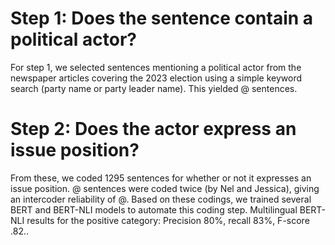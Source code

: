 # Step 1: Does the sentence contain a political actor?

For step 1, we selected sentences mentioning a political actor from the newspaper articles covering the 2023 election using a simple keyword search (party name or party leader name). 
This yielded @ sentences. 

# Step 2: Does the actor express an issue position?

From these, we coded 1295 sentences for whether or not it expresses an issue position. @ sentences were coded twice (by Nel and Jessica), giving an intercoder reliability of @. 
Based on these codings, we trained several BERT and BERT-NLI models to automate this coding step. Multilingual BERT-NLI results for the positive category: Precision 80%, recall 83%, F-score .82..
